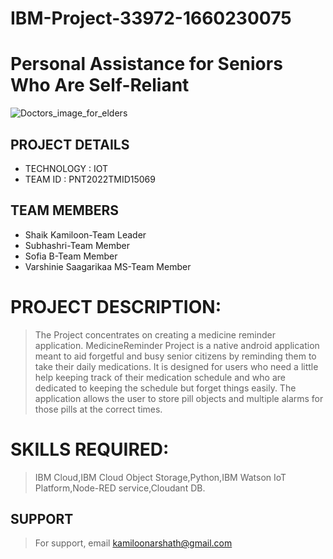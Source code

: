 # **IBM-Project-33972-1660230075**
# **Personal Assistance for Seniors Who Are Self-Reliant**
![Doctors_image_for_elders](https://appinventiv.com/wp-content/uploads/sites/1/2021/01/Technology-Making-Senior-Care-Efficient.png)

## **PROJECT DETAILS**
 
- TECHNOLOGY : IOT        
- TEAM ID : PNT2022TMID15069

## **TEAM MEMBERS**


- Shaik Kamiloon-Team Leader
- Subhashri-Team Member
- Sofia B-Team Member
- Varshinie Saagarikaa MS-Team Member



# **PROJECT DESCRIPTION:** 
       
>The Project concentrates on creating a medicine reminder application. MedicineReminder Project is a native android application meant to aid forgetful and busy senior citizens by reminding them to take their daily medications. It is designed for users who need a little help keeping track of their medication schedule and who are dedicated to keeping the schedule but forget things easily. The application allows the user to store pill objects and multiple alarms for those pills at the correct times.  


# **SKILLS REQUIRED:**
    
>IBM Cloud,IBM Cloud Object Storage,Python,IBM Watson IoT Platform,Node-RED service,Cloudant DB.





## **SUPPORT**

>For support, email kamiloonarshath@gmail.com



